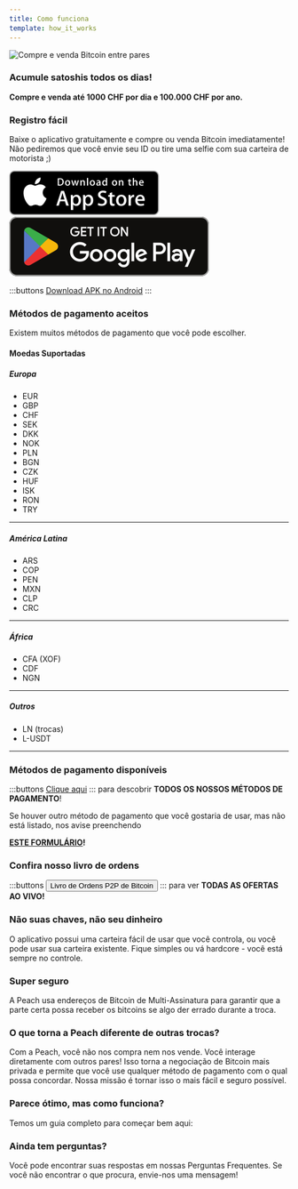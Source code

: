 ```yaml
---
title: Como funciona
template: how_it_works
---
```


<!--[teaser]-->

![Compre e venda Bitcoin entre pares](/img/how-it-works/buy-and-sell-bitcoin-peer-to-peer.png)

### Acumule satoshis <span>todos os dias</span>!

**Compre e venda até 1000 CHF por dia e 100.000 CHF por ano.**

<!--[easy_registration]-->

### Registro fácil

Baixe o aplicativo gratuitamente e compre ou venda Bitcoin imediatamente! Não pediremos que você envie seu ID ou tire uma selfie com sua carteira de motorista ;)

<div>
  <div class="md:flex items-end">
    <a href="https://testflight.apple.com/join/wfSPFEWG"><img class="h-180px md:h-90px" src="/img/home/download-on-the-app-store.svg" alt="Download Bitcoin app on the App Store without KYC verification"></a>
    <a class="md:ml-4" href="https://play.google.com/store/apps/details?id=com.peachbitcoin.peach.mainnet"><img class="h-180px md:h-90px" src="/img/home/get-it-on-google-play.svg" alt="Get Bitcoin app on Google Play store without ID verification"></a>
  </div>

:::buttons
[Download APK no Android](/pt/apk/)
:::

</div>

<!--[payment_methods]-->

### Métodos de pagamento aceitos

Existem muitos métodos de pagamento que você pode escolher.

#### Moedas Suportadas

##### Europa

- EUR
- GBP
- CHF
- SEK
- DKK
- NOK
- PLN
- BGN
- CZK
- HUF
- ISK
- RON
- TRY

---

##### América Latina

- ARS
- COP
- PEN
- MXN
- CLP
- CRC

---

##### África

- CFA (XOF)
- CDF
- NGN

---

##### Outros

- LN (trocas)
- L-USDT

---

### Métodos de pagamento disponíveis

:::buttons
[Clique aqui](https://docs.google.com/spreadsheets/d/1uqotdlQ1woALJnsLOJMwe21J4KvTvv3cnEqERqCUicg/?usp=sharing)
:::
para descobrir **TODOS OS NOSSOS MÉTODOS DE PAGAMENTO**!

Se houver outro método de pagamento que você gostaria de usar, mas não está listado, nos avise preenchendo
<br>

**[ESTE FORMULÁRIO](https://ncxldazr6m4.typeform.com/to/SJljDnae)!**

### Confira nosso livro de ordens

:::buttons
<button class="btn" id="customBtn" onclick="window.location.href='/pt/kycfree-orderbook'">Livro de Ordens P2P de Bitcoin</button>
:::
para ver **TODAS AS OFERTAS AO VIVO!**

<!--[self_custody]-->

### Não suas chaves, não seu dinheiro

O aplicativo possui uma carteira fácil de usar que você controla, ou você pode usar sua carteira existente. Fique simples ou vá hardcore - você está sempre no controle.

<!--[security]-->

### Super seguro

A Peach usa endereços de Bitcoin de Multi-Assinatura para garantir que a parte certa possa receber os bitcoins se algo der errado durante a troca.

<!--[difference]-->

### O que torna a Peach diferente de outras trocas?

Com a Peach, você não nos compra nem nos vende.
Você interage diretamente com outros pares!
Isso torna a negociação de Bitcoin mais privada e permite que você use qualquer método de pagamento com o qual possa concordar.
Nossa missão é tornar isso o mais fácil e seguro possível.

<!--[sounds_cool]-->

### Parece ótimo, mas como funciona?

Temos um guia completo para começar bem aqui:

<!--[questions]-->

### Ainda tem perguntas?

Você pode encontrar suas respostas em nossas Perguntas Frequentes.
Se você não encontrar o que procura, envie-nos uma mensagem!
